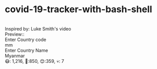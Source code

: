 # covid-19-tracker-with-bash-shell
<br/>
Inspired by: Luke Smith's video <br/>
Preview:: <br/>
Enter Country code <br/>
mm
<br/>
Enter Country Name <br/>
Myanmar
<br/>
😷: 1,216, 🤒:850, 😊:359, 💀: 7
